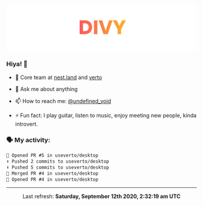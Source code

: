 
![](https://github.com/divy-work/divy-work/raw/master/assets/divy.png)

### Hiya! 👋

- 🔭 Core team at [nest.land](https://github.com/nestdotland/nest.land) and [verto](https://github.com/useverto/verto)

- 💬 Ask me about anything

- 📫 How to reach me: [@undefined_void](https://instagram.com/divy.exe)

- ⚡ Fun fact: I play guitar, listen to music, enjoy meeting new people, kinda introvert.

### 🗣 My activity:

```
💪 Opened PR #5 in useverto/desktop
⬆️ Pushed 2 commits to useverto/desktop
⬆️ Pushed 5 commits to useverto/desktop
🎉 Merged PR #4 in useverto/desktop
💪 Opened PR #4 in useverto/desktop
```

------------
<p align="center">Last refresh: <b>Saturday, September 12th 2020, 2:32:19 am UTC</b></p>
